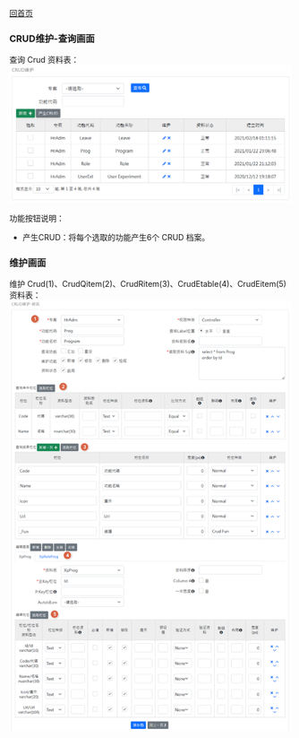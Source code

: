 [回首页](../../Readme-CN.md)
### CRUD维护-查询画面
查询 Crud 资料表：
![查询画面](image/myCrud-read.png)

功能按钮说明：
- 产生CRUD：将每个选取的功能产生6个 CRUD 档案。

### 维护画面
维护 Crud(1)、CrudQitem(2)、CrudRitem(3)、CrudEtable(4)、CrudEitem(5) 资料表：
![维护画面](image/myCrud-edit.png)